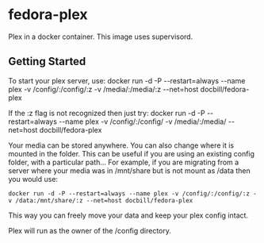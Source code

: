 # fedora-plex
Plex in a docker container.  This image uses supervisord.

## Getting Started

To start your plex server, use:
	docker run -d -P --restart=always --name plex -v /config/:/config/:z -v /media/:/media/:z --net=host docbill/fedora-plex

If the :z flag is not recognized then just try:
	docker run -d -P --restart=always --name plex -v /config/:/config/ -v /media/:/media/ --net=host docbill/fedora-plex

Your media can be stored anywhere.  You can also change where it is mounted in the folder.  This can be useful if you are using an existing config folder, with a particular path...  For example, if you are migrating from a server where your media was in /mnt/share but is not mount as /data then you would use:

	docker run -d -P --restart=always --name plex -v /config/:/config/:z -v /data:/mnt/share/:z --net=host docbill/fedora-plex

This way you can freely move your data and keep your plex config intact.

Plex will run as the owner of the /config directory.

